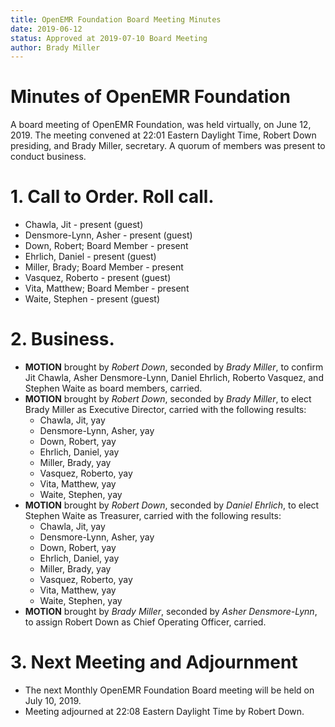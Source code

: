 ```yaml
---
title: OpenEMR Foundation Board Meeting Minutes
date: 2019-06-12
status: Approved at 2019-07-10 Board Meeting
author: Brady Miller
---
```


# Minutes of OpenEMR Foundation

A board meeting of OpenEMR Foundation, was held virtually, on June 12, 2019. The meeting
convened at 22:01 Eastern Daylight Time, Robert Down presiding, and Brady Miller,
secretary. A quorum of members was present to conduct business.

# 1. Call to Order. Roll call.

- Chawla, Jit - present (guest)
- Densmore-Lynn, Asher - present (guest)
- Down, Robert; Board Member - present
- Ehrlich, Daniel - present (guest)
- Miller, Brady; Board Member - present
- Vasquez, Roberto - present (guest)
- Vita, Matthew; Board Member - present
- Waite, Stephen - present (guest)

# 2. Business.

- **MOTION** brought by _Robert Down_, seconded by _Brady Miller_, to confirm Jit Chawla, Asher Densmore-Lynn, Daniel Ehrlich, Roberto Vasquez, and Stephen Waite as board members, carried.
- **MOTION** brought by _Robert Down_, seconded by _Brady Miller_, to elect Brady Miller as Executive Director, carried with the following results:
  - Chawla, Jit, yay
  - Densmore-Lynn, Asher, yay
  - Down, Robert, yay
  - Ehrlich, Daniel, yay
  - Miller, Brady, yay
  - Vasquez, Roberto, yay
  - Vita, Matthew, yay
  - Waite, Stephen, yay
- **MOTION** brought by _Robert Down_, seconded by _Daniel Ehrlich_, to elect Stephen Waite as Treasurer, carried with the following results:
  - Chawla, Jit, yay
  - Densmore-Lynn, Asher, yay
  - Down, Robert, yay
  - Ehrlich, Daniel, yay
  - Miller, Brady, yay
  - Vasquez, Roberto, yay
  - Vita, Matthew, yay
  - Waite, Stephen, yay
- **MOTION** brought by _Brady Miller_, seconded by _Asher Densmore-Lynn_, to assign Robert Down as Chief Operating Officer, carried.

# 3. Next Meeting and Adjournment

- The next Monthly OpenEMR Foundation Board meeting will be held on July 10, 2019.
- Meeting adjourned at 22:08 Eastern Daylight Time by Robert Down.
